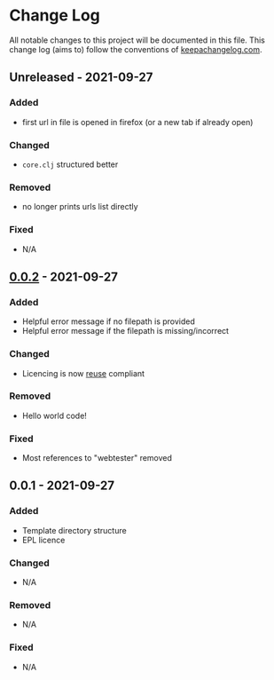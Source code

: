 <!-- SPDX-FileCopyrightText: 2021 Orcro Ltd. team@orcro.co.uk -->
<!-- -->
<!-- SPDX-License-Identifier: EPL-2.0 -->

# Change Log

All notable changes to this project will be documented in this file. This change log (aims to) follow the conventions of [keepachangelog.com](http://keepachangelog.com/).

## Unreleased - 2021-09-27

### Added

- first url in file is opened in firefox (or a new tab if already open)

### Changed

- `core.clj` structured better

### Removed

- no longer prints urls list directly

### Fixed

- N/A

## [0.0.2] - 2021-09-27

### Added

- Helpful error message if no filepath is provided
- Helpful error message if the filepath is missing/incorrect

### Changed

- Licencing is now [reuse](https://reuse.software) compliant

### Removed

- Hello world code!

### Fixed

- Most references to "webtester" removed

## 0.0.1 - 2021-09-27

### Added

- Template directory structure
- EPL licence

### Changed

- N/A

### Removed

- N/A

### Fixed

- N/A

[0.0.2]: https://github.com/galacticalex/urltester/releases
